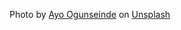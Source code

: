 <span>Photo by <a href="https://unsplash.com/@armedshutter?utm_source=unsplash&amp;utm_medium=referral&amp;utm_content=creditCopyText">Ayo Ogunseinde</a> on <a href="https://unsplash.com/s/photos/female-model?utm_source=unsplash&amp;utm_medium=referral&amp;utm_content=creditCopyText">Unsplash</a></span>
